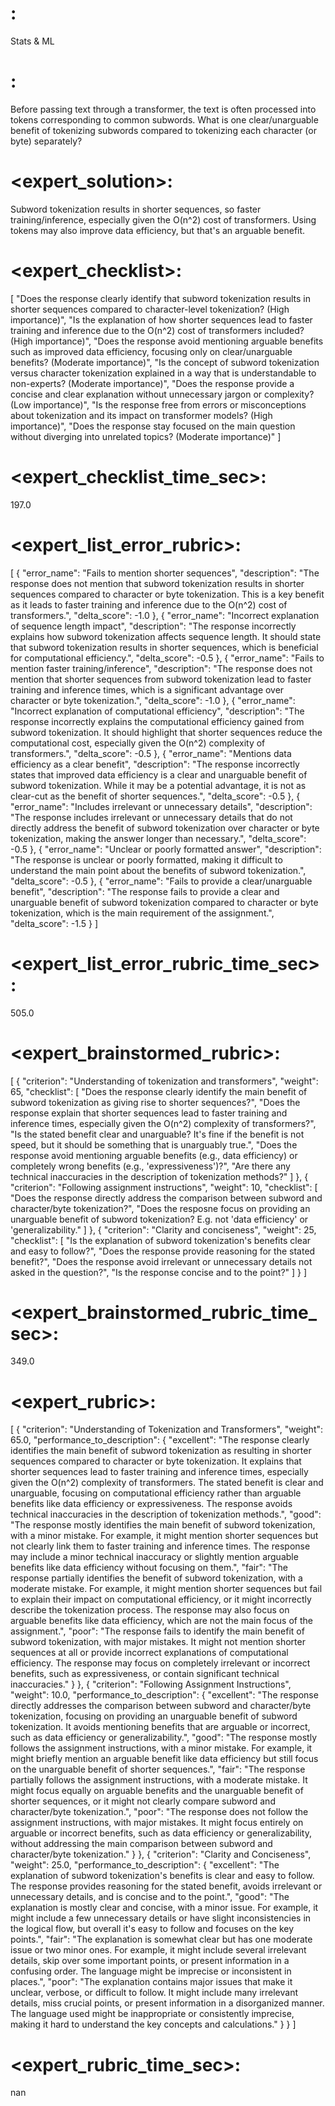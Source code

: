 # <category>:
Stats & ML
# <instruction>:
Before passing text through a transformer, the text is often processed into tokens corresponding to common subwords. What is one clear/unarguable benefit of tokenizing subwords compared to tokenizing each character (or byte) separately?
# <expert_solution>:
Subword tokenization results in shorter sequences, so faster training/inference, especially given the O(n^2) cost of transformers. Using tokens may also improve data efficiency, but that's an arguable benefit.
# <expert_checklist>:
[
  "Does the response clearly identify that subword tokenization results in shorter sequences compared to character-level tokenization? (High importance)",
  "Is the explanation of how shorter sequences lead to faster training and inference due to the O(n^2) cost of transformers included? (High importance)",
  "Does the response avoid mentioning arguable benefits such as improved data efficiency, focusing only on clear/unarguable benefits? (Moderate importance)",
  "Is the concept of subword tokenization versus character tokenization explained in a way that is understandable to non-experts? (Moderate importance)",
  "Does the response provide a concise and clear explanation without unnecessary jargon or complexity? (Low importance)",
  "Is the response free from errors or misconceptions about tokenization and its impact on transformer models? (High importance)",
  "Does the response stay focused on the main question without diverging into unrelated topics? (Moderate importance)"
]
# <expert_checklist_time_sec>:
197.0
# <expert_list_error_rubric>:
[
  {
    "error_name": "Fails to mention shorter sequences",
    "description": "The response does not mention that subword tokenization results in shorter sequences compared to character or byte tokenization. This is a key benefit as it leads to faster training and inference due to the O(n^2) cost of transformers.",
    "delta_score": -1.0
  },
  {
    "error_name": "Incorrect explanation of sequence length impact",
    "description": "The response incorrectly explains how subword tokenization affects sequence length. It should state that subword tokenization results in shorter sequences, which is beneficial for computational efficiency.",
    "delta_score": -0.5
  },
  {
    "error_name": "Fails to mention faster training/inference",
    "description": "The response does not mention that shorter sequences from subword tokenization lead to faster training and inference times, which is a significant advantage over character or byte tokenization.",
    "delta_score": -1.0
  },
  {
    "error_name": "Incorrect explanation of computational efficiency",
    "description": "The response incorrectly explains the computational efficiency gained from subword tokenization. It should highlight that shorter sequences reduce the computational cost, especially given the O(n^2) complexity of transformers.",
    "delta_score": -0.5
  },
  {
    "error_name": "Mentions data efficiency as a clear benefit",
    "description": "The response incorrectly states that improved data efficiency is a clear and unarguable benefit of subword tokenization. While it may be a potential advantage, it is not as clear-cut as the benefit of shorter sequences.",
    "delta_score": -0.5
  },
  {
    "error_name": "Includes irrelevant or unnecessary details",
    "description": "The response includes irrelevant or unnecessary details that do not directly address the benefit of subword tokenization over character or byte tokenization, making the answer longer than necessary.",
    "delta_score": -0.5
  },
  {
    "error_name": "Unclear or poorly formatted answer",
    "description": "The response is unclear or poorly formatted, making it difficult to understand the main point about the benefits of subword tokenization.",
    "delta_score": -0.5
  },
  {
    "error_name": "Fails to provide a clear/unarguable benefit",
    "description": "The response fails to provide a clear and unarguable benefit of subword tokenization compared to character or byte tokenization, which is the main requirement of the assignment.",
    "delta_score": -1.5
  }
]
# <expert_list_error_rubric_time_sec>:
505.0
# <expert_brainstormed_rubric>:
[
  {
    "criterion": "Understanding of tokenization and transformers",
    "weight": 65,
    "checklist": [
      "Does the response clearly identify the main benefit of subword tokenization as giving rise to shorter sequences?",
      "Does the response explain that shorter sequences lead to faster training and inference times, especially given the O(n^2) complexity of transformers?",
      "Is the stated benefit clear and unarguable? It's fine if the benefit is not speed, but it should be something that is unarguably true.",
      "Does the response avoid mentioning arguable benefits (e.g., data efficiency) or completely wrong benefits (e.g., 'expressiveness')?",
      "Are there any technical inaccuracies in the description of tokenization methods?"
    ]
  },
  {
    "criterion": "Following assignment instructions",
    "weight": 10,
    "checklist": [
      "Does the response directly address the comparison between subword and character/byte tokenization?",
      "Does the resposne focus on providing an unarguable benefit of subword tokenization? E.g. not 'data efficiency' or 'generalizability."
    ]
  },
  {
    "criterion": "Clarity and conciseness",
    "weight": 25,
    "checklist": [
      "Is the explanation of subword tokenization's benefits clear and easy to follow?",
      "Does the response provide reasoning for the stated benefit?",
      "Does the response avoid irrelevant or unnecessary details not asked in the question?",
      "Is the response concise and to the point?"
    ]
  }
]
# <expert_brainstormed_rubric_time_sec>:
349.0
# <expert_rubric>:
[
  {
    "criterion": "Understanding of Tokenization and Transformers",
    "weight": 65.0,
    "performance_to_description": {
      "excellent": "The response clearly identifies the main benefit of subword tokenization as resulting in shorter sequences compared to character or byte tokenization. It explains that shorter sequences lead to faster training and inference times, especially given the O(n^2) complexity of transformers. The stated benefit is clear and unarguable, focusing on computational efficiency rather than arguable benefits like data efficiency or expressiveness. The response avoids technical inaccuracies in the description of tokenization methods.",
      "good": "The response mostly identifies the main benefit of subword tokenization, with a minor mistake. For example, it might mention shorter sequences but not clearly link them to faster training and inference times. The response may include a minor technical inaccuracy or slightly mention arguable benefits like data efficiency without focusing on them.",
      "fair": "The response partially identifies the benefit of subword tokenization, with a moderate mistake. For example, it might mention shorter sequences but fail to explain their impact on computational efficiency, or it might incorrectly describe the tokenization process. The response may also focus on arguable benefits like data efficiency, which are not the main focus of the assignment.",
      "poor": "The response fails to identify the main benefit of subword tokenization, with major mistakes. It might not mention shorter sequences at all or provide incorrect explanations of computational efficiency. The response may focus on completely irrelevant or incorrect benefits, such as expressiveness, or contain significant technical inaccuracies."
    }
  },
  {
    "criterion": "Following Assignment Instructions",
    "weight": 10.0,
    "performance_to_description": {
      "excellent": "The response directly addresses the comparison between subword and character/byte tokenization, focusing on providing an unarguable benefit of subword tokenization. It avoids mentioning benefits that are arguable or incorrect, such as data efficiency or generalizability.",
      "good": "The response mostly follows the assignment instructions, with a minor mistake. For example, it might briefly mention an arguable benefit like data efficiency but still focus on the unarguable benefit of shorter sequences.",
      "fair": "The response partially follows the assignment instructions, with a moderate mistake. It might focus equally on arguable benefits and the unarguable benefit of shorter sequences, or it might not clearly compare subword and character/byte tokenization.",
      "poor": "The response does not follow the assignment instructions, with major mistakes. It might focus entirely on arguable or incorrect benefits, such as data efficiency or generalizability, without addressing the main comparison between subword and character/byte tokenization."
    }
  },
  {
    "criterion": "Clarity and Conciseness",
    "weight": 25.0,
    "performance_to_description": {
      "excellent": "The explanation of subword tokenization's benefits is clear and easy to follow. The response provides reasoning for the stated benefit, avoids irrelevant or unnecessary details, and is concise and to the point.",
      "good": "The explanation is mostly clear and concise, with a minor issue. For example, it might include a few unnecessary details or have slight inconsistencies in the logical flow, but overall it's easy to follow and focuses on the key points.",
      "fair": "The explanation is somewhat clear but has one moderate issue or two minor ones. For example, it might include several irrelevant details, skip over some important points, or present information in a confusing order. The language might be imprecise or inconsistent in places.",
      "poor": "The explanation contains major issues that make it unclear, verbose, or difficult to follow. It might include many irrelevant details, miss crucial points, or present information in a disorganized manner. The language used might be inappropriate or consistently imprecise, making it hard to understand the key concepts and calculations."
    }
  }
]
# <expert_rubric_time_sec>:
nan
